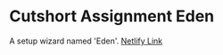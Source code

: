 # Cutshort Assignment Eden
A setup wizard named 'Eden'. [Netlify Link]


[Netlify Link]: https://cutshorteden.netlify.app/
